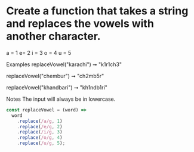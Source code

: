 # Create a function that takes a string and replaces the vowels with another character.

a = 1
e= 2
i = 3
o = 4
u = 5

Examples
replaceVowel("karachi") ➞ "k1r1ch3"

replaceVowel("chembur") ➞ "ch2mb5r"

replaceVowel("khandbari") ➞ "kh1ndb1ri"

Notes
The input will always be in lowercase.

```javascript
const replaceVowel = (word) =>
  word
    .replace(/a/g, 1)
    .replace(/e/g, 2)
    .replace(/i/g, 3)
    .replace(/o/g, 4)
    .replace(/u/g, 5);
```
